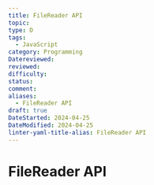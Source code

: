 ```yaml
---
title: FileReader API
topic: 
type: D
tags:
  - JavaScript
category: Programming
Datereviewed: 
reviewed: 
difficulty: 
status: 
comment: 
aliases:
  - FileReader API
draft: true
DateStarted: 2024-04-25
DateModified: 2024-04-25
linter-yaml-title-alias: FileReader API
---
```

# FileReader API